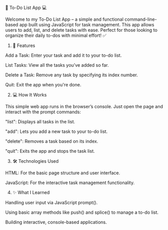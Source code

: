 📝 To-Do List App 💻

Welcome to my To-Do List App – a simple and functional command-line-based app built using JavaScript for task management. This app allows users to add, list, and delete tasks with ease. Perfect for those looking to organize their daily to-dos with minimal effort! ✅

1. 🚀 Features

Add a Task: Enter your task and add it to your to-do list.

List Tasks: View all the tasks you’ve added so far.

Delete a Task: Remove any task by specifying its index number.

Quit: Exit the app when you're done.


2. 💻 How It Works

This simple web app runs in the browser’s console. Just open the page and interact with the prompt commands:

"list": Displays all tasks in the list.

"add": Lets you add a new task to your to-do list.

"delete": Removes a task based on its index.

"quit": Exits the app and stops the task list.


3. 🛠️ Technologies Used

HTML: For the basic page structure and user interface.

JavaScript: For the interactive task management functionality.

4. ✨ What I Learned

Handling user input via JavaScript prompt().

Using basic array methods like push() and splice() to manage a to-do list.

Building interactive, console-based applications.
